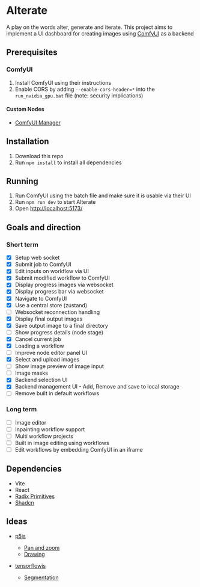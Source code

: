 # Alterate

A play on the words alter, generate and iterate. This project aims to implement a UI dashboard for creating images using [ComfyUI](https://github.com/comfyanonymous/ComfyUI) as a backend

## Prerequisites

### ComfyUI

1. Install ComfyUI using their instructions
2. Enable CORS by adding `--enable-cors-header=*` into the `run_nvidia_gpu.bat` file (note: security implications)

#### Custom Nodes

- [ComfyUI Manager](https://github.com/ltdrdata/ComfyUI-Manager)

## Installation

1. Download this repo
2. Run `npm install` to install all dependencies

## Running

1. Run ComfyUI using the batch file and make sure it is usable via their UI
2. Run `npm run dev` to start Alterate
3. Open [http://localhost:5173/](http://localhost:5173/)

## Goals and direction

### Short term

- [x] Setup web socket
- [x] Submit job to ComfyUI
- [x] Edit inputs on workflow via UI
- [x] Submit modified workflow to ComfyUI
- [x] Display progress images via websocket
- [x] Display progress bar via websocket
- [x] Navigate to ComfyUI
- [x] Use a central store (zustand)
- [ ] Websocket reconnection handling
- [x] Display final output images
- [x] Save output image to a final directory
- [ ] Show progress details (node stage)
- [x] Cancel current job
- [x] Loading a workflow
- [ ] Improve node editor panel UI
- [x] Select and upload images
- [ ] Show image preview of image input
- [ ] Image masks
- [x] Backend selection UI
- [x] Backend management UI - Add, Remove and save to local storage
- [ ] Remove built in default workflows

### Long term

- [ ] Image editor
- [ ] Inpainting workflow support
- [ ] Multi workflow projects
- [ ] Built in image editing using workflows
- [ ] Edit workflows by embedding ComfyUI in an iframe

## Dependencies

- Vite
- React
- [Radix Primitives](https://www.radix-ui.com/primitives/docs/overview/introduction)
- [Shadcn](https://ui.shadcn.com/)

## Ideas

- [p5js](https://p5js.org)

  - [Pan and zoom](https://editor.p5js.org/palpista11/sketches/XRx0nlsXi)
  - [Drawing](https://editor.p5js.org/ebenjmuse/sketches/SyUM1iX0b)

- [tensorflowjs](https://github.com/tensorflow/tfjs)
  - [Segmentation](https://towardsdatascience.com/real-time-semantic-segmentation-in-the-browser-using-tensorflow-js-e2e00a185139)
